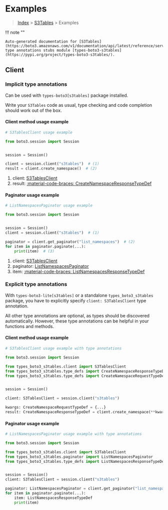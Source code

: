# Examples

> [Index](../README.md) > [S3Tables](./README.md) > Examples

!!! note ""

    Auto-generated documentation for [S3Tables](https://boto3.amazonaws.com/v1/documentation/api/latest/reference/services/s3tables.html#s3tables)
    type annotations stubs module [types-boto3-s3tables](https://pypi.org/project/types-boto3-s3tables/).

## Client

### Implicit type annotations

Can be used with `types-boto3[s3tables]` package installed.

Write your `S3Tables` code as usual,
type checking and code completion should work out of the box.


#### Client method usage example

```python
# S3TablesClient usage example

from boto3.session import Session


session = Session()

client = session.client("s3tables")  # (1)
result = client.create_namespace()  # (2)
```

1. client: [S3TablesClient](./client.md)
2. result: [:material-code-braces: CreateNamespaceResponseTypeDef](./type_defs.md#createnamespaceresponsetypedef)



#### Paginator usage example

```python
# ListNamespacesPaginator usage example

from boto3.session import Session


session = Session()
client = session.client("s3tables")  # (1)

paginator = client.get_paginator("list_namespaces")  # (2)
for item in paginator.paginate(...):
    print(item)  # (3)
```

1. client: [S3TablesClient](./client.md)
2. paginator: [ListNamespacesPaginator](./paginators.md#listnamespacespaginator)
3. item: [:material-code-braces: ListNamespacesResponseTypeDef](./type_defs.md#listnamespacesresponsetypedef)




### Explicit type annotations

With `types-boto3-lite[s3tables]`
or a standalone `types_boto3_s3tables` package, you have to explicitly specify `client: S3TablesClient` type annotation.

All other type annotations are optional, as types should be discovered automatically.
However, these type annotations can be helpful in your functions and methods.


#### Client method usage example

```python
# S3TablesClient usage example with type annotations

from boto3.session import Session

from types_boto3_s3tables.client import S3TablesClient
from types_boto3_s3tables.type_defs import CreateNamespaceResponseTypeDef
from types_boto3_s3tables.type_defs import CreateNamespaceRequestTypeDef


session = Session()

client: S3TablesClient = session.client("s3tables")

kwargs: CreateNamespaceRequestTypeDef = {...}
result: CreateNamespaceResponseTypeDef = client.create_namespace(**kwargs)
```



#### Paginator usage example

```python
# ListNamespacesPaginator usage example with type annotations

from boto3.session import Session

from types_boto3_s3tables.client import S3TablesClient
from types_boto3_s3tables.paginator import ListNamespacesPaginator
from types_boto3_s3tables.type_defs import ListNamespacesResponseTypeDef


session = Session()
client: S3TablesClient = session.client("s3tables")

paginator: ListNamespacesPaginator = client.get_paginator("list_namespaces")
for item in paginator.paginate(...):
    item: ListNamespacesResponseTypeDef
    print(item)
```




